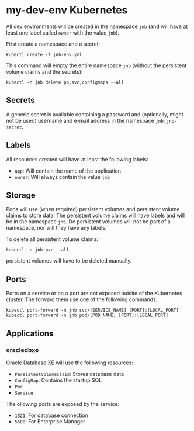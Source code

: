 # my-dev-env Kubernetes

All dev environments will be created in the namespace `jnb` (and will have at least one label called `owner` with the value `jnb`).

First create a namespace and a secret:

````
kubectl create -f jnb-env.yml
````

This command will empty the entire namespace `jnb` (without the persistent volume claims and the secrets):

````
kubectl -n jnb delete po,svc,configmaps --all
````

## Secrets

A generic secret is available containing a password and (optionally, might not be used) username and e-mail address in the namespace `jnb`: `jnb-secret`.

## Labels

All resources created will have at least the following labels:
- `app`: Will contain the name of the application
- `owner`: Will always contain the value `jnb`

## Storage

Pods will use (when required) persistent volumes and persistent volume claims to store data. The persistent volume claims will have labels and will be in the namespace `jnb`. De persistent volumes will not be part of a namespace, nor will they have any labels.

To delete all persistent volume claims:

````
kubectl -n jnb pvc --all
````

persistent volumes will have to be deleted manually.

## Ports

Ports on a service or on a port are not exposed outsite of the Kubernetes cluster. The forward them use one of the following commands:

````
kubectl port-forward -n jnb svc/[SERVICE_NAME] [PORT]:[LOCAL_PORT]
kubectl port-forward -n jnb pod/[POD_NAME] [PORT]:[LOCAL_PORT]
````

## Applications

### oracledbxe

Oracle Database XE will use the following resources:
- `PersistentVolumeClaim`: Stores database data
- `ConfigMap`: Contains the startup SQL
- `Pod`
- `Service`

The ollowing ports are exposed by the service:
- `1521`: For database connection
- `5500`: For Enterprise Manager

